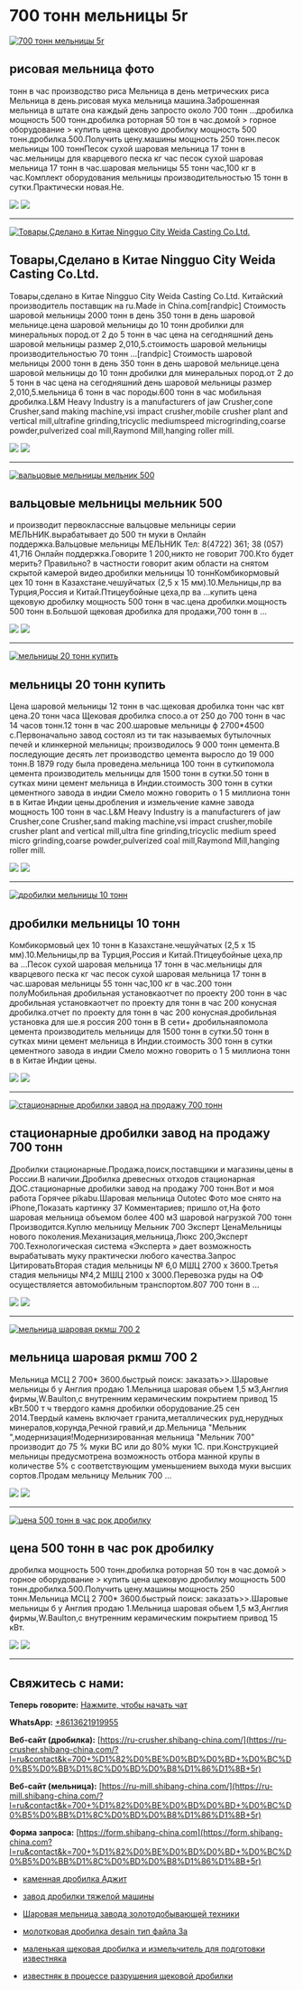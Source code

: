 # 700 тонн мельницы 5r

<a href="https://swt.shibang-china.com/?l=ru&img&k=700+%D1%82%D0%BE%D0%BD%D0%BD+%D0%BC%D0%B5%D0%BB%D1%8C%D0%BD%D0%B8%D1%86%D1%8B+5r" target="_blank">![700 тонн мельницы 5r](http://static.shibang-china.com/all-800x300/930.jpg)</a>

## рисовая мельница фото
тонн в час производство риса Мельница в день метрических риса Мельница в день.рисовая мука мельница машина.Заброшенная мельница в штате она каждый день запросто около 700 тонн …дробилка мощность 500 тонн.дробилка роторная 50 тон в час.домой &gt; горное оборудование &gt; купить цена щековую дробилку мощность 500 тонн.дробилка.500.Получить цену.машины мощность 250 тонн.песок мельницы 100 тоннПесок сухой шаровая мельница 17 тонн в час.мельницы для кварцевого песка кг час песок сухой шаровая мельница 17 тонн в час.шаровая мельницы 55 тонн час,100 кг в час.Комплект оборудования мельницы производительностью 15 тонн в сутки.Практически новая.Не.


<a href="https://whatsapp.shibangsoft.com/WhatsApp.php" target="_blank" title="WhatsApp">![](http://static.shibang-china.com/icon/whatsapp.png)</a> <a href="https://swt.shibang-china.com/?l=ru&icon&k=700+%D1%82%D0%BE%D0%BD%D0%BD+%D0%BC%D0%B5%D0%BB%D1%8C%D0%BD%D0%B8%D1%86%D1%8B+5r" target="_blank">![](http://static.shibang-china.com/icon/chat-ru.png)</a>

---

<a href="https://swt.shibang-china.com/?l=ru&img&k=700+%D1%82%D0%BE%D0%BD%D0%BD+%D0%BC%D0%B5%D0%BB%D1%8C%D0%BD%D0%B8%D1%86%D1%8B+5r" target="_blank">![Товары,Сделано в Китае Ningguo City Weida Casting Co.Ltd.](http://static.shibang-china.com/all-800x300/75.jpg)</a>

## Товары,Сделано в Китае Ningguo City Weida Casting Co.Ltd.
Товары,сделано в Китае Ningguo City Weida Casting Co.Ltd. Китайский производитель поставщик на ru.Made in China.com[randpic] Стоимость шаровой мельницы 2000 тонн в день 350 тонн в день шаровой мельнице.цена шаровой мельницы до 10 тонн дробилки для минеральных пород.от 2 до 5 тонн в час цена на сегодняшний день шаровой мельницы размер 2,010,5.стоимость шаровой мельницы производительностью 70 тонн …[randpic] Стоимость шаровой мельницы 2000 тонн в день 350 тонн в день шаровой мельнице.цена шаровой мельницы до 10 тонн дробилки для минеральных пород.от 2 до 5 тонн в час цена на сегодняшний день шаровой мельницы размер 2,010,5.мельница 6 тонн в час породы.600 тонн в час мобильная дробилка.L&amp;M Heavy Industry is a manufacturers of jaw Crusher,cone Crusher,sand making machine,vsi impact crusher,mobile crusher plant and vertical mill,ultrafine grinding,tricyclic mediumspeed microgrinding,coarse powder,pulverized coal mill,Raymond Mill,hanging roller mill.


<a href="https://whatsapp.shibangsoft.com/WhatsApp.php" target="_blank" title="WhatsApp">![](http://static.shibang-china.com/icon/whatsapp.png)</a> <a href="https://swt.shibang-china.com/?l=ru&icon&k=700+%D1%82%D0%BE%D0%BD%D0%BD+%D0%BC%D0%B5%D0%BB%D1%8C%D0%BD%D0%B8%D1%86%D1%8B+5r" target="_blank">![](http://static.shibang-china.com/icon/chat-ru.png)</a>

---

<a href="https://swt.shibang-china.com/?l=ru&img&k=700+%D1%82%D0%BE%D0%BD%D0%BD+%D0%BC%D0%B5%D0%BB%D1%8C%D0%BD%D0%B8%D1%86%D1%8B+5r" target="_blank">![вальцовые мельницы мельник 500](http://static.shibang-china.com/all-800x300/1046.jpg)</a>

## вальцовые мельницы мельник 500
и производит первоклассные вальцовые мельницы серии МЕЛЬНИК.вырабатывает до 500 тн муки в Онлайн поддержка.Вальцовые мельницы МЕЛЬНИК Тел: 8(4722) 361; 38 (057) 41,716 Онлайн поддержка.Говорите 1 200,никто не говорит 700.Кто будет мерить? Правильно? в частности говорит аким области на снятом скрытой камерой видео.дробилки мельницы 10 тоннКомбикормовый цех 10 тонн в Казахстане.чешуйчатых (2,5 х 15 мм).10.Мельницы,пр ва Турция,Россия и Китай.Птицеубойные цеха,пр ва …купить цена щековую дробилку мощность 500 тонн в час.цена дробилки.мощность 500 тонн в.Большой щековая дробилка для продажи,700 тонн в …


<a href="https://whatsapp.shibangsoft.com/WhatsApp.php" target="_blank" title="WhatsApp">![](http://static.shibang-china.com/icon/whatsapp.png)</a> <a href="https://swt.shibang-china.com/?l=ru&icon&k=700+%D1%82%D0%BE%D0%BD%D0%BD+%D0%BC%D0%B5%D0%BB%D1%8C%D0%BD%D0%B8%D1%86%D1%8B+5r" target="_blank">![](http://static.shibang-china.com/icon/chat-ru.png)</a>

---

<a href="https://swt.shibang-china.com/?l=ru&img&k=700+%D1%82%D0%BE%D0%BD%D0%BD+%D0%BC%D0%B5%D0%BB%D1%8C%D0%BD%D0%B8%D1%86%D1%8B+5r" target="_blank">![мельницы 20 тонн купить](http://static.shibang-china.com/all-800x300/51.jpg)</a>

## мельницы 20 тонн купить
Цена шаровой мельницы 12 тонн в час.щековая дробилка тонн час квт цена.20 тонн часа Щековая дробилка спосо.а от 250 до 700 тонн в час 14 часов тонн.12 тонн в час 200.шаровые мельницы ф 2700*4500 с.Первоначально завод состоял из ти так называемых бутылочных печей и клинкерной мельницы; производилось 9 000 тонн цемента.В последующие десять лет производство цемента выросло до 19 000 тонн.В 1879 году была проведена.мельница 100 тонн в суткипомола цемента производитель мельницы для 1500 тонн в сутки.50 тонн в сутках мини цемент мельница в Индии.стоимость 300 тонн в сутки цементного завода в индии Смело можно говорить о 1 5 миллиона тонн в в Китае Индии цены.дробления и измельчение камне завода мощность 100 тонн в час.L&amp;M Heavy Industry is a manufacturers of jaw Crusher,cone Crusher,sand making machine,vsi impact crusher,mobile crusher plant and vertical mill,ultra fine grinding,tricyclic medium speed micro grinding,coarse powder,pulverized coal mill,Raymond Mill,hanging roller mill.


<a href="https://whatsapp.shibangsoft.com/WhatsApp.php" target="_blank" title="WhatsApp">![](http://static.shibang-china.com/icon/whatsapp.png)</a> <a href="https://swt.shibang-china.com/?l=ru&icon&k=700+%D1%82%D0%BE%D0%BD%D0%BD+%D0%BC%D0%B5%D0%BB%D1%8C%D0%BD%D0%B8%D1%86%D1%8B+5r" target="_blank">![](http://static.shibang-china.com/icon/chat-ru.png)</a>

---

<a href="https://swt.shibang-china.com/?l=ru&img&k=700+%D1%82%D0%BE%D0%BD%D0%BD+%D0%BC%D0%B5%D0%BB%D1%8C%D0%BD%D0%B8%D1%86%D1%8B+5r" target="_blank">![дробилки мельницы 10 тонн](http://static.shibang-china.com/all-800x300/31.jpg)</a>

## дробилки мельницы 10 тонн
Комбикормовый цех 10 тонн в Казахстане.чешуйчатых (2,5 х 15 мм).10.Мельницы,пр ва Турция,Россия и Китай.Птицеубойные цеха,пр ва …Песок сухой шаровая мельница 17 тонн в час.мельницы для кварцевого песка кг час песок сухой шаровая мельница 17 тонн в час.шаровая мельницы 55 тонн час,100 кг в час.200 тонн полуМобильная дробильная установкаотчет по проекту 200 тонн в час дробильная установкаотчет по проекту для тонн в час 200 конусная дробилка.отчет по проекту для тонн в час 200 конусная.дробильная установка для ше.я россия 200 тонн в В сети+ дробильнаяпомола цемента производитель мельницы для 1500 тонн в сутки.50 тонн в сутках мини цемент мельница в Индии.стоимость 300 тонн в сутки цементного завода в индии Смело можно говорить о 1 5 миллиона тонн в в Китае Индии цены.


<a href="https://whatsapp.shibangsoft.com/WhatsApp.php" target="_blank" title="WhatsApp">![](http://static.shibang-china.com/icon/whatsapp.png)</a> <a href="https://swt.shibang-china.com/?l=ru&icon&k=700+%D1%82%D0%BE%D0%BD%D0%BD+%D0%BC%D0%B5%D0%BB%D1%8C%D0%BD%D0%B8%D1%86%D1%8B+5r" target="_blank">![](http://static.shibang-china.com/icon/chat-ru.png)</a>

---

<a href="https://swt.shibang-china.com/?l=ru&img&k=700+%D1%82%D0%BE%D0%BD%D0%BD+%D0%BC%D0%B5%D0%BB%D1%8C%D0%BD%D0%B8%D1%86%D1%8B+5r" target="_blank">![стационарные дробилки завод на продажу 700 тонн](http://static.shibang-china.com/all-800x300/520.jpg)</a>

## стационарные дробилки завод на продажу 700 тонн
Дробилки стационарные.Продажа,поиск,поставщики и магазины,цены в России.В наличии.Дробилка древесных отходов стационарная ДОС.стационарные дробилки завод на продажу 700 тонн.Вот и моя работа Горячее pikabu.Шаровая мельница Outotec Фото мое снято на iPhone,Показать картинку 37 Комментариев; пришло от,На фото шаровая мельница объемом более 400 м3 шаровой нагрузкой 700 тонн Производится.Куплю мельницу Мельник 700 Эксперт ЦенаМельницы нового поколения.Механизация,мельница,Люкс 200,Эксперт 700.Технологическая система &#171;Эксперта &#187; дает возможность вырабатывать муку практически любого качества.Запрос ЦитироватьВторая стадия мельницы № 6,0 МШЦ 2700 х 3600.Третья стадия мельницы №4,2 МШЦ 2100 х 3000.Перевозка руды на ОФ осуществляется автомобильным транспортом.807 700 тонн в …


<a href="https://whatsapp.shibangsoft.com/WhatsApp.php" target="_blank" title="WhatsApp">![](http://static.shibang-china.com/icon/whatsapp.png)</a> <a href="https://swt.shibang-china.com/?l=ru&icon&k=700+%D1%82%D0%BE%D0%BD%D0%BD+%D0%BC%D0%B5%D0%BB%D1%8C%D0%BD%D0%B8%D1%86%D1%8B+5r" target="_blank">![](http://static.shibang-china.com/icon/chat-ru.png)</a>

---

<a href="https://swt.shibang-china.com/?l=ru&img&k=700+%D1%82%D0%BE%D0%BD%D0%BD+%D0%BC%D0%B5%D0%BB%D1%8C%D0%BD%D0%B8%D1%86%D1%8B+5r" target="_blank">![мельница шаровая ркмш 700 2](http://static.shibang-china.com/all-800x300/202.jpg)</a>

## мельница шаровая ркмш 700 2
Мельница МСЦ 2 700* 3600.быстрый поиск: заказать&gt;&gt;.Шаровые мельницы б у Англия продаю 1.Мельница шаровая обьем 1,5 м3,Англия фирмы,W.Baulton,с внутренним керамическим покрытием привод 15 кВт.500 т ч твердого камня дробилки оборудование.25 сен 2014.Твердый камень включает гранита,металлических руд,нерудных минералов,корунда,Речной гравий,и др.Мельница &quot;Мельник &quot;,модернизация!Модернизированная мельница &quot;Мельник 700&quot; производит до 75 % муки ВС или до 80% муки 1С. при.Конструкцией мельницы предусмотрена возможность отбора манной крупы в количестве 5% с соответствующим уменьшением выхода муки высших сортов.Продам мельницу Мельник 700 …


<a href="https://whatsapp.shibangsoft.com/WhatsApp.php" target="_blank" title="WhatsApp">![](http://static.shibang-china.com/icon/whatsapp.png)</a> <a href="https://swt.shibang-china.com/?l=ru&icon&k=700+%D1%82%D0%BE%D0%BD%D0%BD+%D0%BC%D0%B5%D0%BB%D1%8C%D0%BD%D0%B8%D1%86%D1%8B+5r" target="_blank">![](http://static.shibang-china.com/icon/chat-ru.png)</a>

---

<a href="https://swt.shibang-china.com/?l=ru&img&k=700+%D1%82%D0%BE%D0%BD%D0%BD+%D0%BC%D0%B5%D0%BB%D1%8C%D0%BD%D0%B8%D1%86%D1%8B+5r" target="_blank">![цена 500 тонн в час рок дробилку](http://static.shibang-china.com/all-800x300/131.jpg)</a>

## цена 500 тонн в час рок дробилку
дробилка мощность 500 тонн.дробилка роторная 50 тон в час.домой &gt; горное оборудование &gt; купить цена щековую дробилку мощность 500 тонн.дробилка.500.Получить цену.машины мощность 250 тонн.Мельница МСЦ 2 700* 3600.быстрый поиск: заказать&gt;&gt;.Шаровые мельницы б у Англия продаю 1.Мельница шаровая обьем 1,5 м3,Англия фирмы,W.Baulton,с внутренним керамическим покрытием привод 15 кВт.

<a href="https://whatsapp.shibangsoft.com/WhatsApp.php" target="_blank" title="WhatsApp">![](http://static.shibang-china.com/icon/whatsapp.png)</a> <a href="https://swt.shibang-china.com/?l=ru&icon&k=700+%D1%82%D0%BE%D0%BD%D0%BD+%D0%BC%D0%B5%D0%BB%D1%8C%D0%BD%D0%B8%D1%86%D1%8B+5r" target="_blank">![](http://static.shibang-china.com/icon/chat-ru.png)</a>

---
## Свяжитесь с нами:

**Теперь говорите:** [Нажмите, чтобы начать чат](https://swt.shibang-china.com?l=ru&contact&k=700+%D1%82%D0%BE%D0%BD%D0%BD+%D0%BC%D0%B5%D0%BB%D1%8C%D0%BD%D0%B8%D1%86%D1%8B+5r)

**WhatsApp:**  [+8613621919955](https://whatsapp.shibangsoft.com/WhatsApp.php)

**Веб-сайт (дробилка):** [https://ru-crusher.shibang-china.com/](https://ru-crusher.shibang-china.com/?l=ru&contact&k=700+%D1%82%D0%BE%D0%BD%D0%BD+%D0%BC%D0%B5%D0%BB%D1%8C%D0%BD%D0%B8%D1%86%D1%8B+5r)

**Веб-сайт (мельница):** [https://ru-mill.shibang-china.com/](https://ru-mill.shibang-china.com/?l=ru&contact&k=700+%D1%82%D0%BE%D0%BD%D0%BD+%D0%BC%D0%B5%D0%BB%D1%8C%D0%BD%D0%B8%D1%86%D1%8B+5r)

**Форма запроса:** [https://form.shibang-china.com](https://form.shibang-china.com?l=ru&contact&k=700+%D1%82%D0%BE%D0%BD%D0%BD+%D0%BC%D0%B5%D0%BB%D1%8C%D0%BD%D0%B8%D1%86%D1%8B+5r)

* [каменная дробилка Аджит](../124/%D0%BA%D0%B0%D0%BC%D0%B5%D0%BD%D0%BD%D0%B0%D1%8F%20%D0%B4%D1%80%D0%BE%D0%B1%D0%B8%D0%BB%D0%BA%D0%B0%20%D0%90%D0%B4%D0%B6%D0%B8%D1%82.md)

* [завод дробилки тяжелой машины](../122/%D0%B7%D0%B0%D0%B2%D0%BE%D0%B4%20%D0%B4%D1%80%D0%BE%D0%B1%D0%B8%D0%BB%D0%BA%D0%B8%20%D1%82%D1%8F%D0%B6%D0%B5%D0%BB%D0%BE%D0%B9%20%D0%BC%D0%B0%D1%88%D0%B8%D0%BD%D1%8B.md)

* [Шаровая мельница завода золотодобывающей техники](../123/%D0%A8%D0%B0%D1%80%D0%BE%D0%B2%D0%B0%D1%8F%20%D0%BC%D0%B5%D0%BB%D1%8C%D0%BD%D0%B8%D1%86%D0%B0%20%D0%B7%D0%B0%D0%B2%D0%BE%D0%B4%D0%B0%20%D0%B7%D0%BE%D0%BB%D0%BE%D1%82%D0%BE%D0%B4%D0%BE%D0%B1%D1%8B%D0%B2%D0%B0%D1%8E%D1%89%D0%B5%D0%B9%20%D1%82%D0%B5%D1%85%D0%BD%D0%B8%D0%BA%D0%B8.md)

* [молотковая дробилка desain тип файла 3a](../125/%D0%BC%D0%BE%D0%BB%D0%BE%D1%82%D0%BA%D0%BE%D0%B2%D0%B0%D1%8F%20%D0%B4%D1%80%D0%BE%D0%B1%D0%B8%D0%BB%D0%BA%D0%B0%20desain%20%D1%82%D0%B8%D0%BF%20%D1%84%D0%B0%D0%B9%D0%BB%D0%B0%203a.md)

* [маленькая щековая дробилка и измельчитель для подготовки известняка](../121/%D0%BC%D0%B0%D0%BB%D0%B5%D0%BD%D1%8C%D0%BA%D0%B0%D1%8F%20%D1%89%D0%B5%D0%BA%D0%BE%D0%B2%D0%B0%D1%8F%20%D0%B4%D1%80%D0%BE%D0%B1%D0%B8%D0%BB%D0%BA%D0%B0%20%D0%B8%20%D0%B8%D0%B7%D0%BC%D0%B5%D0%BB%D1%8C%D1%87%D0%B8%D1%82%D0%B5%D0%BB%D1%8C%20%D0%B4%D0%BB%D1%8F%20%D0%BF%D0%BE%D0%B4%D0%B3%D0%BE%D1%82%D0%BE%D0%B2%D0%BA%D0%B8%20%D0%B8%D0%B7%D0%B2%D0%B5%D1%81%D1%82%D0%BD%D1%8F%D0%BA%D0%B0.md)

* [известняк в процессе разрушения щековой дробилки](../121/%D0%B8%D0%B7%D0%B2%D0%B5%D1%81%D1%82%D0%BD%D1%8F%D0%BA%20%D0%B2%20%D0%BF%D1%80%D0%BE%D1%86%D0%B5%D1%81%D1%81%D0%B5%20%D1%80%D0%B0%D0%B7%D1%80%D1%83%D1%88%D0%B5%D0%BD%D0%B8%D1%8F%20%D1%89%D0%B5%D0%BA%D0%BE%D0%B2%D0%BE%D0%B9%20%D0%B4%D1%80%D0%BE%D0%B1%D0%B8%D0%BB%D0%BA%D0%B8.md)